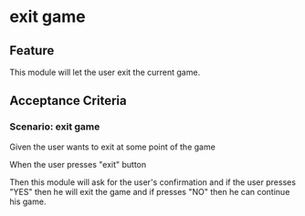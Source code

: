# exit game

## Feature

This module will let the user exit the current game.

## Acceptance Criteria

### Scenario: exit game

  Given the user wants to exit at some point of the game

  When the user presses "exit" button

  Then this module will ask for the user's confirmation
  and if the user presses "YES" then he will exit the
  game and if presses "NO" then he can continue his game.
